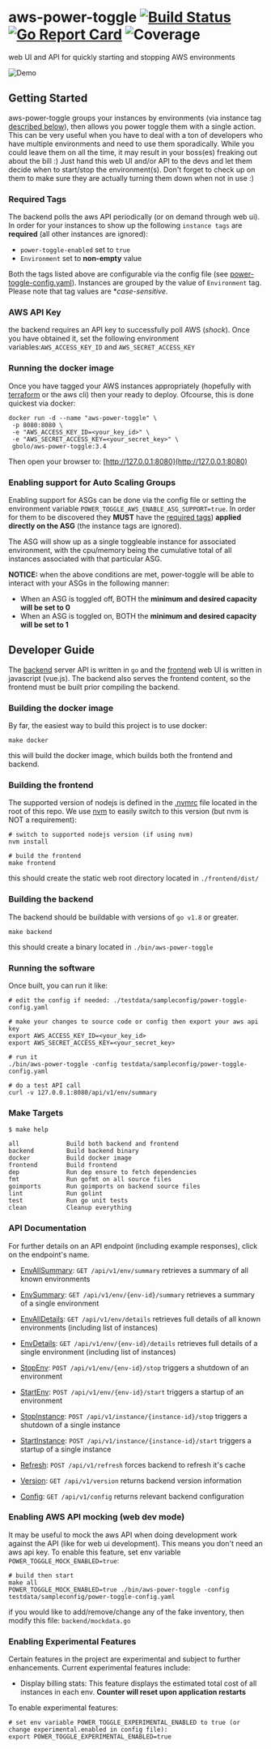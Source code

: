 aws-power-toggle [![Build Status](https://travis-ci.org/gbolo/aws-power-toggle.svg?branch=master)](https://travis-ci.org/gbolo/aws-power-toggle) [![Go Report Card](https://goreportcard.com/badge/github.com/gbolo/aws-power-toggle)](https://goreportcard.com/report/github.com/gbolo/aws-power-toggle) ![Coverage](https://gocover.io/_badge/github.com/gbolo/aws-power-toggle/backend)
================

web UI and API for quickly starting and stopping AWS environments

![Demo](https://thumbs.gfycat.com/CooperativeDifferentAsiaticlesserfreshwaterclam-size_restricted.gif)

## Getting Started
aws-power-toggle groups your instances by environments (via instance tag [described below](#Required-Tags)), then allows you power toggle
them with a single action. This can be very useful when you have to deal with a ton of developers who have multiple environments
and need to use them sporadically. While you could leave them on all the time, it may result in your boss(es) freaking out about the bill :)
Just hand this web UI and/or API to the devs and let them decide when to start/stop the environment(s).
Don't forget to check up on them to make sure they are actually turning them down when not in use :)

### Required Tags
The backend polls the aws API periodically (or on demand through web ui). In order for your instances to show up the following
`instance tags` are **required** (all other instances are ignored):

* `power-toggle-enabled` set to `true`
* `Environment` set to **non-empty** value

Both the tags listed above are configurable via the config file (see [power-toggle-config.yaml](testdata/sampleconfig/power-toggle-config.yaml)).
Instances are grouped by the value of `Environment` tag. Please note that tag values are **case-sensitive*.

### AWS API Key
the backend requires an API key to successfully poll AWS (*shock*). Once you have obtained it, set the following environment variables:`AWS_ACCESS_KEY_ID` and `AWS_SECRET_ACCESS_KEY`

### Running the docker image
Once you have tagged your AWS instances appropriately (hopefully with [terraform](https://www.terraform.io) or the aws cli) then your ready to deploy.
Ofcourse, this is done quickest via docker:
```
docker run -d --name "aws-power-toggle" \
 -p 8080:8080 \
 -e "AWS_ACCESS_KEY_ID=<your_key_id>" \
 -e "AWS_SECRET_ACCESS_KEY=<your_secret_key>" \
 gbolo/aws-power-toggle:3.4
```

Then open your browser to: [http://127.0.0.1:8080](http://127.0.0.1:8080)

### Enabling support for Auto Scaling Groups
Enabling support for ASGs can be done via the config file or setting the environment variable `POWER_TOGGLE_AWS_ENABLE_ASG_SUPPORT=true`.
In order for them to be discovered they **MUST** have the [required tags](#Required-Tags)) **applied directly on the ASG** (the instance tags are ignored).

The ASG will show up as a single toggleable instance for associated environment, with the cpu/memory being the cumulative total
of all instances associated with that particular ASG.

**NOTICE:** when the above conditions are met, power-toggle will be able to interact with your ASGs in the following manner:
- When an ASG is toggled off, BOTH the **minimum and desired capacity will be set to 0**
- When an ASG is toggled on, BOTH the **minimum and desired capacity will be set to 1**

## Developer Guide
The [backend](backend/) server API is written in `go` and the [frontend](frontend/) web UI is written in javascript (vue.js).
The backend also serves the frontend content, so the frontend must be built prior compiling the backend.

### Building the docker image
By far, the easiest way to build this project is to use docker:
```
make docker
```

this will build the docker image, which builds both the frontend and backend.

### Building the frontend
The supported version of nodejs is defined in the [.nvmrc](.nvmrc) file located in the root of this repo.
We use [nvm](https://github.com/nvm-sh/nvm) to easily switch to this version (but nvm is NOT a requirement):
```
# switch to supported nodejs version (if using nvm)
nvm install

# build the frontend
make frontend
```
this should create the static web root directory located in `./frontend/dist/`

### Building the backend
The backend should be buildable with versions of `go v1.8` or greater.
````
make backend
````
this should create a binary located in `./bin/aws-power-toggle`

### Running the software
Once built, you can run it like:
```
# edit the config if needed: ./testdata/sampleconfig/power-toggle-config.yaml

# make your changes to source code or config then export your aws api key
export AWS_ACCESS_KEY_ID=<your_key_id>
export AWS_SECRET_ACCESS_KEY=<your_secret_key>

# run it
./bin/aws-power-toggle -config testdata/sampleconfig/power-toggle-config.yaml

# do a test API call
curl -v 127.0.0.1:8080/api/v1/env/summary
```

### Make Targets

```
$ make help

all             Build both backend and frontend
backend         Build backend binary
docker          Build docker image
frontend        Build frontend
dep             Run dep ensure to fetch dependencies
fmt             Run gofmt on all source files
goimports       Run goimports on backend source files
lint            Run golint
test            Run go unit tests
clean           Cleanup everything
```

### API Documentation
For further details on an API endpoint (including example responses), click on the endpoint's name.

* [EnvAllSummary](docs/api/env_all_summary.md): `GET /api/v1/env/summary` retrieves a summary of all known environments

* [EnvSummary](docs/api/env_summary.md): `GET /api/v1/env/{env-id}/summary` retrieves a summary of a single environment

* [EnvAllDetails](docs/api/env_all_details.md): `GET /api/v1/env/details` retrieves full details of all known environments (including list of instances)

* [EnvDetails](docs/api/env_details.md): `GET /api/v1/env/{env-id}/details` retrieves full details of a single environment (including list of instances)

* [StopEnv](docs/api/env_stop.md): `POST /api/v1/env/{env-id}/stop` triggers a shutdown of an environment

* [StartEnv](docs/api/env_start.md): `POST /api/v1/env/{env-id}/start` triggers a startup of an environment

* [StopInstance](docs/api/instance_stop.md): `POST /api/v1/instance/{instance-id}/stop` triggers a shutdown of a single instance

* [StartInstance](docs/api/instance_start.md): `POST /api/v1/instance/{instance-id}/start` triggers a startup of a single instance

* [Refresh](docs/api/refresh.md): `POST /api/v1/refresh` forces backend to refresh it's cache

* [Version](docs/api/version.md): `GET /api/v1/version` returns backend version information

* [Config](docs/api/config.md): `GET /api/v1/config` returns relevant backend configuration

### Enabling AWS API mocking (web dev mode)
It may be useful to mock the aws API when doing development work against the API (like for web ui development).
This means you don't need an aws api key. To enable this feature, set env variable `POWER_TOGGLE_MOCK_ENABLED=true`:

```
# build then start
make all
POWER_TOGGLE_MOCK_ENABLED=true ./bin/aws-power-toggle -config testdata/sampleconfig/power-toggle-config.yaml
```

if you would like to add/remove/change any of the fake inventory, then modify this file:
`backend/mockdata.go`

### Enabling Experimental Features
Certain features in the project are experimental and subject to further enhancements.
Current experimental features include:

* Display billing stats: This feature displays the estimated total cost of all instances in each env. **Counter will reset upon application restarts**

To enable experimental features:
```
# set env variable POWER_TOGGLE_EXPERIMENTAL_ENABLED to true (or change experimental.enabled in config file):
export POWER_TOGGLE_EXPERIMENTAL_ENABLED=true
```
